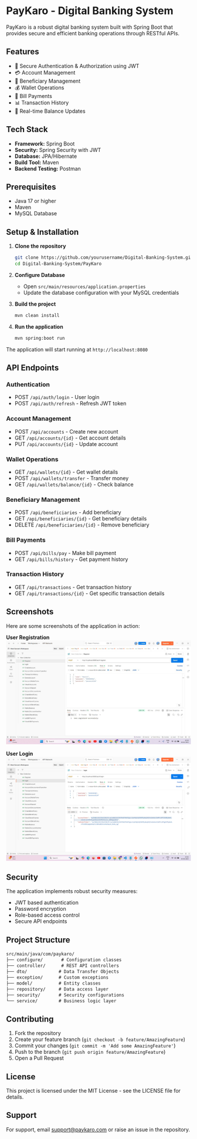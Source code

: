 # PayKaro - Digital Banking System

PayKaro is a robust digital banking system built with Spring Boot that provides secure and efficient banking operations through RESTful APIs.

## Features

- 🔐 Secure Authentication & Authorization using JWT
- 💳 Account Management
- 👥 Beneficiary Management
- 💰 Wallet Operations
- 💸 Bill Payments
- 📊 Transaction History
- 🔄 Real-time Balance Updates

## Tech Stack

- **Framework:** Spring Boot
- **Security:** Spring Security with JWT
- **Database:** JPA/Hibernate
- **Build Tool:** Maven
- **Backend Testing:** Postman

## Prerequisites

- Java 17 or higher
- Maven
- MySQL Database

## Setup & Installation

1. **Clone the repository**
   ```bash
   git clone https://github.com/yourusername/Digital-Banking-System.git
   cd Digital-Banking-System/PayKaro
   ```

2. **Configure Database**
   - Open `src/main/resources/application.properties`
   - Update the database configuration with your MySQL credentials

3. **Build the project**
   ```bash
   mvn clean install
   ```

4. **Run the application**
   ```bash
   mvn spring:boot run
   ```

The application will start running at `http://localhost:8080`

## API Endpoints

### Authentication
- POST `/api/auth/login` - User login
- POST `/api/auth/refresh` - Refresh JWT token

### Account Management
- POST `/api/accounts` - Create new account
- GET `/api/accounts/{id}` - Get account details
- PUT `/api/accounts/{id}` - Update account

### Wallet Operations
- GET `/api/wallets/{id}` - Get wallet details
- POST `/api/wallets/transfer` - Transfer money
- GET `/api/wallets/balance/{id}` - Check balance

### Beneficiary Management
- POST `/api/beneficiaries` - Add beneficiary
- GET `/api/beneficiaries/{id}` - Get beneficiary details
- DELETE `/api/beneficiaries/{id}` - Remove beneficiary

### Bill Payments
- POST `/api/bills/pay` - Make bill payment
- GET `/api/bills/history` - Get payment history

### Transaction History
- GET `/api/transactions` - Get transaction history
- GET `/api/transactions/{id}` - Get specific transaction details

## Screenshots

Here are some screenshots of the application in action:

**User Registration**
![User Registration](assets/register.jpg)

**User Login**
![User Login](assets/login.png)

## Security

The application implements robust security measures:
- JWT based authentication
- Password encryption
- Role-based access control
- Secure API endpoints

## Project Structure

```
src/main/java/com/paykaro/
├── configure/       # Configuration classes
├── controller/      # REST API controllers
├── dto/            # Data Transfer Objects
├── exception/      # Custom exceptions
├── model/          # Entity classes
├── repository/     # Data access layer
├── security/       # Security configurations
└── service/        # Business logic layer
```

## Contributing

1. Fork the repository
2. Create your feature branch (`git checkout -b feature/AmazingFeature`)
3. Commit your changes (`git commit -m 'Add some AmazingFeature'`)
4. Push to the branch (`git push origin feature/AmazingFeature`)
5. Open a Pull Request

## License

This project is licensed under the MIT License - see the LICENSE file for details.

## Support

For support, email support@paykaro.com or raise an issue in the repository. 
